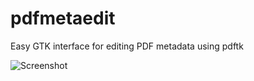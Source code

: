pdfmetaedit
===========

Easy GTK interface for editing PDF metadata using pdftk

![Screenshot](/downloads/hroncok/pdfmetaedit/screenshot.png "Screenshot")

